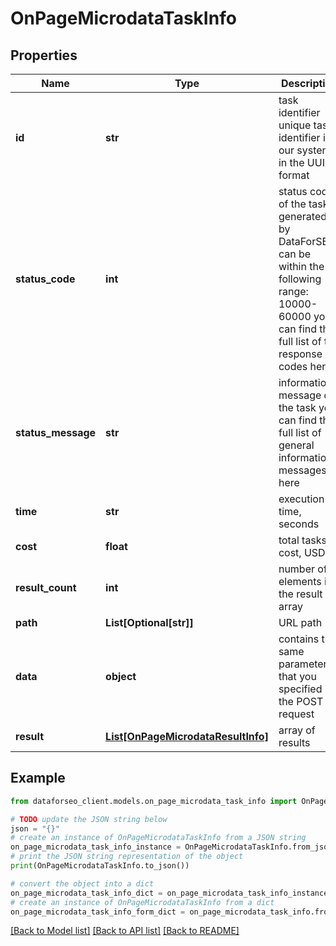 # OnPageMicrodataTaskInfo


## Properties

Name | Type | Description | Notes
------------ | ------------- | ------------- | -------------
**id** | **str** | task identifier unique task identifier in our system in the UUID format | [optional] 
**status_code** | **int** | status code of the task generated by DataForSEO, can be within the following range: 10000-60000 you can find the full list of the response codes here | [optional] 
**status_message** | **str** | informational message of the task you can find the full list of general informational messages here | [optional] 
**time** | **str** | execution time, seconds | [optional] 
**cost** | **float** | total tasks cost, USD | [optional] 
**result_count** | **int** | number of elements in the result array | [optional] 
**path** | **List[Optional[str]]** | URL path | [optional] 
**data** | **object** | contains the same parameters that you specified in the POST request | [optional] 
**result** | [**List[OnPageMicrodataResultInfo]**](OnPageMicrodataResultInfo.md) | array of results | [optional] 

## Example

```python
from dataforseo_client.models.on_page_microdata_task_info import OnPageMicrodataTaskInfo

# TODO update the JSON string below
json = "{}"
# create an instance of OnPageMicrodataTaskInfo from a JSON string
on_page_microdata_task_info_instance = OnPageMicrodataTaskInfo.from_json(json)
# print the JSON string representation of the object
print(OnPageMicrodataTaskInfo.to_json())

# convert the object into a dict
on_page_microdata_task_info_dict = on_page_microdata_task_info_instance.to_dict()
# create an instance of OnPageMicrodataTaskInfo from a dict
on_page_microdata_task_info_form_dict = on_page_microdata_task_info.from_dict(on_page_microdata_task_info_dict)
```
[[Back to Model list]](../README.md#documentation-for-models) [[Back to API list]](../README.md#documentation-for-api-endpoints) [[Back to README]](../README.md)


